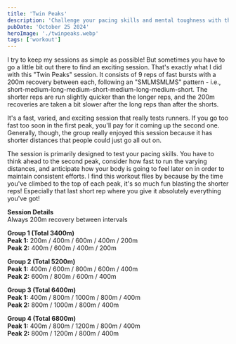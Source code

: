 ```yaml
---
title: 'Twin Peaks'
description: 'Challenge your pacing skills and mental toughness with this fast-paced, varied "Twin Peaks" running session. Featuring 9 reps of short, medium, and long distances with brief recoveries, this workout will test your ability to maintain consistent efforts and push through fatigue. Get ready to blast those final reps and conquer the peaks!'
pubDate: 'October 25 2024'
heroImage: './twinpeaks.webp'
tags: ['workout']
---
```


I try to keep my sessions as simple as possible! But sometimes you have to go a little bit out there to find an exciting session. That's exactly what I did with this "Twin Peaks" session. It consists of 9 reps of fast bursts with a 200m recovery between each, following an "SMLMSMLMS" pattern - i.e., short-medium-long-medium-short-medium-long-medium-short. The shorter reps are run slightly quicker than the longer reps, and the 200m recoveries are taken a bit slower after the long reps than after the shorts.

It's a fast, varied, and exciting session that really tests runners. If you go too fast too soon in the first peak, you'll pay for it coming up the second one. Generally, though, the group really enjoyed this session because it has shorter distances that people could just go all out on.

The session is primarily designed to test your pacing skills. You have to think ahead to the second peak, consider how fast to run the varying distances, and anticipate how your body is going to feel later on in order to maintain consistent efforts. I find this workout flies by because by the time you've climbed to the top of each peak, it's so much fun blasting the shorter reps! Especially that last short rep where you give it absolutely everything you've got!

**Session Details**  
Always 200m recovery between intervals

**Group 1 (Total 3400m)**  
**Peak 1:** 200m / 400m / 600m / 400m / 200m  
**Peak 2:** 400m / 600m / 400m / 200m

**Group 2 (Total 5200m)**  
**Peak 1:** 400m / 600m / 800m / 600m / 400m  
**Peak 2:** 600m / 800m / 600m / 400m

**Group 3 (Total 6400m)**  
**Peak 1:** 400m / 800m / 1000m / 800m / 400m  
**Peak 2:** 800m / 1000m / 800m / 400m

**Group 4 (Total 6800m)**  
**Peak 1:** 400m / 800m / 1200m / 800m / 400m  
**Peak 2:** 800m / 1200m / 800m / 400m
